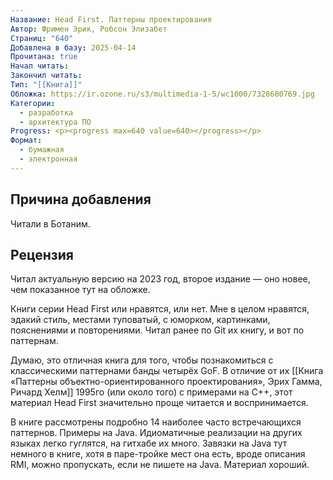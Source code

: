 ```yaml
---
Название: Head First. Паттерны проектирования
Автор: Фримен Эрик, Робсон Элизабет
Страниц: "640"
Добавлена в базу: 2025-04-14
Прочитана: true
Начал читать: 
Закончил читать: 
Тип: "[[Книга]]"
Обложка: https://ir.ozone.ru/s3/multimedia-1-5/wc1000/7328680769.jpg
Категории:
  - разработка
  - архитектура ПО
Progress: <p><progress max=640 value=640></progress></p>
Формат:
  - бумажная
  - электронная
---
```

## Причина добавления

Читали в Ботаним.

## Рецензия

Читал актуальную версию на 2023 год, второе издание — оно новее, чем показанное тут на обложке.

Книги серии Head First или нравятся, или нет. Мне в целом нравятся, эдакий стиль, местами туповатый, с юморком, картинками, пояснениями и повторениями. Читал ранее по Git их книгу, и вот по паттернам.

Думаю, это отличная книга для того, чтобы познакомиться с классическими паттернами банды четырёх GoF. В отличие от их [[Книга «Паттерны объектно-ориентированного проектирования», Эрих Гамма, Ричард Хелм]] 1995го (или около того) с примерами на С++, этот материал Head First значительно проще читается и воспринимается.

В книге рассмотрены подробно 14 наиболее часто встречающихся паттернов. Примеры на Java. Идиоматичные реализации на других языках легко гуглятся, на гитхабе их много. Завязки на Java тут немного в книге, хотя в паре-тройке мест она есть, вроде описания RMI, можно пропускать, если не пишете на Java. Материал хороший.  